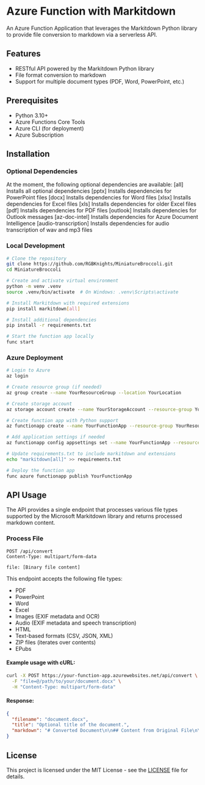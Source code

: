 # Azure Function with Markitdown

An Azure Function Application that leverages the Markitdown Python library to provide file conversion to markdown via a serverless API.

## Features

- RESTful API powered by the Markitdown Python library
- File format conversion to markdown
- Support for multiple document types (PDF, Word, PowerPoint, etc.)

## Prerequisites

- Python 3.10+
- Azure Functions Core Tools
- Azure CLI (for deployment)
- Azure Subscription

## Installation

### Optional Dependencies

At the moment, the following optional dependencies are available:
[all] Installs all optional dependencies
[pptx] Installs dependencies for PowerPoint files
[docx] Installs dependencies for Word files
[xlsx] Installs dependencies for Excel files
[xls] Installs dependencies for older Excel files
[pdf] Installs dependencies for PDF files
[outlook] Installs dependencies for Outlook messages
[az-doc-intel] Installs dependencies for Azure Document Intelligence
[audio-transcription] Installs dependencies for audio transcription of wav and mp3 files

### Local Development

```bash
# Clone the repository
git clone https://github.com/RGBKnights/MiniatureBroccoli.git
cd MiniatureBroccoli

# Create and activate virtual environment
python -m venv .venv
source .venv/bin/activate  # On Windows: .venv\Scripts\activate

# Install Markitdown with required extensions
pip install markitdown[all]

# Install additional dependencies
pip install -r requirements.txt

# Start the function app locally
func start
```

### Azure Deployment

```bash
# Login to Azure
az login

# Create resource group (if needed)
az group create --name YourResourceGroup --location YourLocation

# Create storage account
az storage account create --name YourStorageAccount --resource-group YourResourceGroup --location YourLocation --sku Standard_LRS

# Create function app with Python support
az functionapp create --name YourFunctionApp --resource-group YourResourceGroup --consumption-plan-location YourLocation --storage-account YourStorageAccount --runtime python --functions-version 4 --os-type Linux --runtime-version 3.10

# Add application settings if needed
az functionapp config appsettings set --name YourFunctionApp --resource-group YourResourceGroup --settings "MARKITDOWN_MAX_FILE_SIZE=25000000"

# Update requirements.txt to include markitdown and extensions
echo "markitdown[all]" >> requirements.txt

# Deploy the function app
func azure functionapp publish YourFunctionApp
```

## API Usage

The API provides a single endpoint that processes various file types supported by the Microsoft Markitdown library and returns processed markdown content.

### Process File

```http
POST /api/convert
Content-Type: multipart/form-data

file: [Binary file content]
```

This endpoint accepts the following file types:

- PDF
- PowerPoint
- Word
- Excel
- Images (EXIF metadata and OCR)
- Audio (EXIF metadata and speech transcription)
- HTML
- Text-based formats (CSV, JSON, XML)
- ZIP files (iterates over contents)
- EPubs

#### Example usage with cURL:

```bash
curl -X POST https://your-function-app.azurewebsites.net/api/convert \
  -F "file=@/path/to/your/document.docx" \
  -H "Content-Type: multipart/form-data"
```

#### Response:

```json
{
  "filename": "document.docx",
  "title": "Optional title of the document.",
  "markdown": "# Converted Document\n\n## Content from Original File\n\nThis is the content that was extracted and converted to markdown..."
}
```

## License

This project is licensed under the MIT License - see the [LICENSE](LICENSE) file for details.
